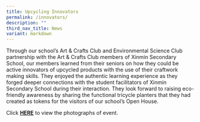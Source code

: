 ```yaml
---
title: Upcycling Innovators
permalink: /innovators/
description: ""
third_nav_title: News
variant: markdown
---
```

Through our school’s Art & Crafts Club and Environmental Science Club partnership with the Art & Crafts Club members of Xinmin Secondary School, our members learned from their seniors on how they could be active innovators of upcycled products with the use of their craftwork making skills. They enjoyed the authentic learning experience as they forged deeper connections with the student facilitators of Xinmin Secondary School during their interaction. They look forward to raising eco-friendly awareness by sharing the functional tricycle planters that they had created as tokens for the visitors of our school’s Open House.

Click [**HERE**](https://heyzine.com/flip-book/59231649e7.html) to view the photographs of event.